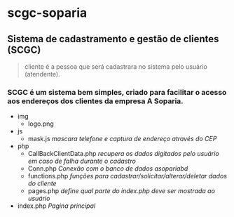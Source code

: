 # scgc-soparia

## Sistema de cadastramento e gestão de clientes (SCGC)

> cliente é a pessoa que será cadastrara no sistema pelo usuário (atendente).

### SCGC é um sistema bem simples, criado para facilitar o acesso aos endereços dos clientes da empresa A Soparia.

- img
    - logo.png
- js
    - mask.js *mascara telefone e captura de endereço através do CEP*
- php
    - CallBackClientData.php *recupera os dados digitados pelo usuário em caso de falha durante o cadastro*
    - Conn.php *Conexão com o banco de dados asopariabd*
    - functions.php *funções para cadastrar/solicitar/alterar/deletar dados do cliente*
    - pages.php *define qual parte do index.php deve ser mostrada ao usuário*
- index.php *Pagina principal*